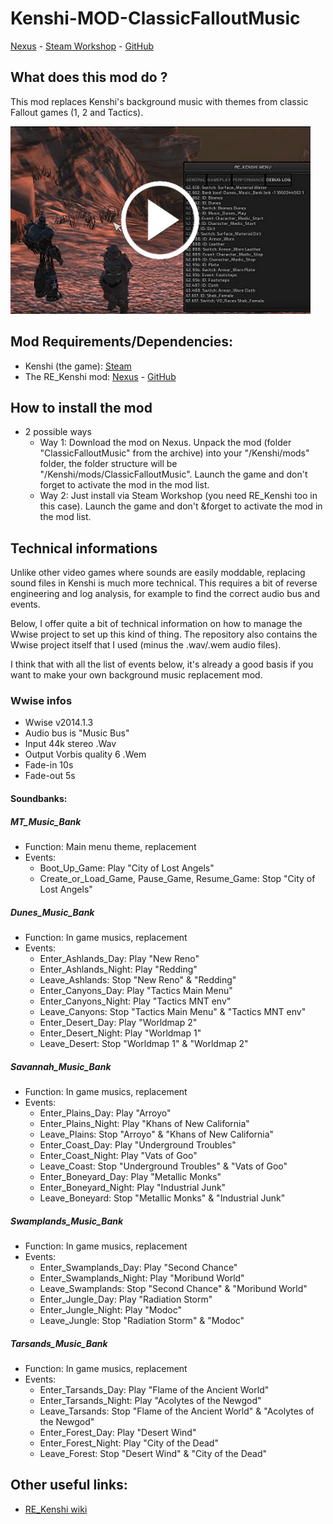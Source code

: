 # Kenshi-MOD-ClassicFalloutMusic
[Nexus](https://www.nexusmods.com/kenshi/mods/1501) - [Steam Workshop](https://steamcommunity.com/sharedfiles/filedetails/?id=3348196865) - [GitHub](https://github.com/valsan-azerty-boi/Kenshi-MOD-ClassicFalloutMusic)
## What does this mod do ?
This mod replaces Kenshi's background music with themes from classic Fallout games (1, 2 and Tactics).

[![Classic Fallout Music for Kenshi: demonstration](./images/mod-demo.png)](./images/mod-demo.mp4)

## Mod Requirements/Dependencies:
- Kenshi (the game): [Steam](https://store.steampowered.com/app/233860/Kenshi)
- The RE_Kenshi mod: [Nexus](https://www.nexusmods.com/kenshi/mods/847) - [GitHub](https://github.com/BFrizzleFoShizzle/RE_Kenshi)

## How to install the mod
- 2 possible ways
    - Way 1: Download the mod on Nexus. Unpack the mod (folder "ClassicFalloutMusic" from the archive) into your "/Kenshi/mods" folder, the folder structure will be "/Kenshi/mods/ClassicFalloutMusic". Launch the game and don't forget to activate the mod in the mod list.
    - Way 2: Just install via Steam Workshop (you need RE_Kenshi too in this case). Launch the game and don't &forget to activate the mod in the mod list.

## Technical informations
Unlike other video games where sounds are easily moddable, replacing sound files in Kenshi is much more technical. This requires a bit of reverse engineering and log analysis, for example to find the correct audio bus and events.

Below, I offer quite a bit of technical information on how to manage the Wwise project to set up this kind of thing. The repository also contains the Wwise project itself that I used (minus the .wav/.wem audio files).

I think that with all the list of events below, it's already a good basis if you want to make your own background music replacement mod.

### Wwise infos
- Wwise v2014.1.3
- Audio bus is "Music Bus"
- Input 44k stereo .Wav
- Output Vorbis quality 6 .Wem
- Fade-in 10s
- Fade-out 5s

#### Soundbanks:
##### MT_Music_Bank
- Function: Main menu theme, replacement
- Events:
    - Boot_Up_Game: Play "City of Lost Angels"
    - Create_or_Load_Game, Pause_Game, Resume_Game: Stop "City of Lost Angels"
##### Dunes_Music_Bank
- Function: In game musics, replacement
- Events:
    - Enter_Ashlands_Day: Play "New Reno"
    - Enter_Ashlands_Night: Play "Redding"
    - Leave_Ashlands: Stop "New Reno" & "Redding"
    - Enter_Canyons_Day: Play "Tactics Main Menu"
    - Enter_Canyons_Night: Play "Tactics MNT env"
    - Leave_Canyons: Stop "Tactics Main Menu" & "Tactics MNT env"
    - Enter_Desert_Day: Play "Worldmap 2"
    - Enter_Desert_Night: Play "Worldmap 1"
    - Leave_Desert: Stop "Worldmap 1" & "Worldmap 2"
##### Savannah_Music_Bank
- Function: In game musics, replacement
- Events:
    - Enter_Plains_Day: Play "Arroyo"
    - Enter_Plains_Night: Play "Khans of New California"
    - Leave_Plains: Stop "Arroyo" & "Khans of New California"
    - Enter_Coast_Day: Play "Underground Troubles"
    - Enter_Coast_Night: Play "Vats of Goo"
    - Leave_Coast: Stop "Underground Troubles" & "Vats of Goo"
    - Enter_Boneyard_Day: Play "Metallic Monks"
    - Enter_Boneyard_Night: Play "Industrial Junk"
    - Leave_Boneyard: Stop "Metallic Monks" & "Industrial Junk"

##### Swamplands_Music_Bank
- Function: In game musics, replacement
- Events:
    - Enter_Swamplands_Day: Play "Second Chance"
    - Enter_Swamplands_Night: Play "Moribund World"
    - Leave_Swamplands: Stop "Second Chance" & "Moribund World"
    - Enter_Jungle_Day: Play "Radiation Storm"
    - Enter_Jungle_Night: Play "Modoc"
    - Leave_Jungle: Stop "Radiation Storm" & "Modoc"
##### Tarsands_Music_Bank
- Function: In game musics, replacement
- Events:
    - Enter_Tarsands_Day: Play "Flame of the Ancient World"
    - Enter_Tarsands_Night: Play "Acolytes of the Newgod"
    - Leave_Tarsands: Stop "Flame of the Ancient World" & "Acolytes of the Newgod"
    - Enter_Forest_Day: Play "Desert Wind"
    - Enter_Forest_Night: Play "City of the Dead"
    - Leave_Forest: Stop "Desert Wind" & "City of the Dead"

## Other useful links:
- [RE_Kenshi wiki](https://github.com/BFrizzleFoShizzle/RE_Kenshi/wiki/Using-RE_Kenshi-to-mod-sound-banks)

